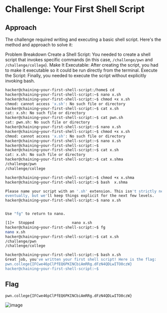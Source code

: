 # Challenge: Your First Shell Script

## Approach
The challenge required writing and executing a basic shell script. Here's the method and approach to solve it:

Problem Breakdown
Create a Shell Script: You needed to create a shell script that invokes specific commands (in this case, `/challenge/pwn` and `/challenge/college`).
Make It Executable: After creating the script, you had to make it executable so it could be run directly from the terminal.
Execute the Script: Finally, you needed to execute the script without explicitly invoking bash.

```bash
hacker@chaining~your-first-shell-script:/home$ cd
hacker@chaining~your-first-shell-script:~$ nano x.sh
hacker@chaining~your-first-shell-script:~$ chmod +x x.sh
chmod: cannot access 'x.sh': No such file or directory
hacker@chaining~your-first-shell-script:~$ cat x.sh
cat: x.sh: No such file or directory
hacker@chaining~your-first-shell-script:~$ cat pwn.sh
cat: pwn.sh: No such file or directory
hacker@chaining~your-first-shell-script:~$ nano x.sh
hacker@chaining~your-first-shell-script:~$ chmod +x x.sh
chmod: cannot access 'x.sh': No such file or directory
hacker@chaining~your-first-shell-script:~$ nano x.sh
hacker@chaining~your-first-shell-script:~$ 
hacker@chaining~your-first-shell-script:~$ cat x.sh
cat: x.sh: No such file or directory
hacker@chaining~your-first-shell-script:~$ cat x.shma
/challenge/pwn
/challenge/college

hacker@chaining~your-first-shell-script:~$ chmod +x x.shma
hacker@chaining~your-first-shell-script:~$ bash  x.shma

Please name your script with an '.sh' extension. This isn't strictly necessary 
eventually, but we'll keep things explicit for the next few levels.
hacker@chaining~your-first-shell-script:~$ nano x.sh


Use "fg" to return to nano.

[1]+  Stopped                 nano x.sh
hacker@chaining~your-first-shell-script:~$ fg
nano x.sh
hacker@chaining~your-first-shell-script:~$ cat x.sh
/challenge/pwn
/challenge/college

hacker@chaining~your-first-shell-script:~$ bash x.sh
Great job, you've written your first shell script! Here is the flag:
pwn.college{IFCwe46pClPfEQ6PKINCbiAmRRg.dFzN4QDLwITO0czW}
hacker@chaining~your-first-shell-script:~$

```

## Flag
`pwn.college{IFCwe46pClPfEQ6PKINCbiAmRRg.dFzN4QDLwITO0czW}`

![image](https://github.com/user-attachments/assets/1888eb96-f421-4df3-a6ed-2f60bd8addc0)
